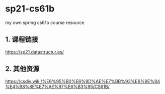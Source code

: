 # sp21-cs61b
my own spring cs61b course resource

## 1. 课程链接
https://sp21.datastructur.es/
## 2. 其他资源
https://csdiy.wiki/%E6%95%B0%E6%8D%AE%E7%BB%93%E6%9E%84%E4%B8%8E%E7%AE%97%E6%B3%95/CS61B/
